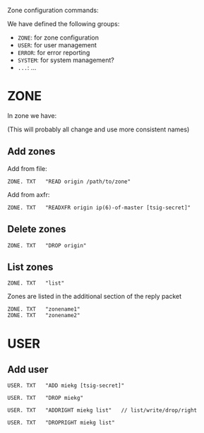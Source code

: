 Zone configuration commands:

We have defined the following groups:

* `ZONE`:   for zone configuration
* `USER`:   for user management
* `ERROR`:  for error reporting
* `SYSTEM`: for system management?
* `...`:    ...


# ZONE

In zone we have:

(This will probably all change and use more consistent names)

## Add zones

Add from file:

    ZONE. TXT   "READ origin /path/to/zone"

Add from axfr:

    ZONE. TXT   "READXFR origin ip(6)-of-master [tsig-secret]"

## Delete zones

    ZONE. TXT   "DROP origin"

## List zones

    ZONE. TXT   "list"

Zones are listed in the additional section of the reply packet

    ZONE. TXT   "zonename1"
    ZONE. TXT   "zonename2"

# USER

## Add user

    USER. TXT   "ADD miekg [tsig-secret]"

    USER. TXT   "DROP miekg"

    USER. TXT   "ADDRIGHT miekg list"   // list/write/drop/right

    USER. TXT   "DROPRIGHT miekg list"
